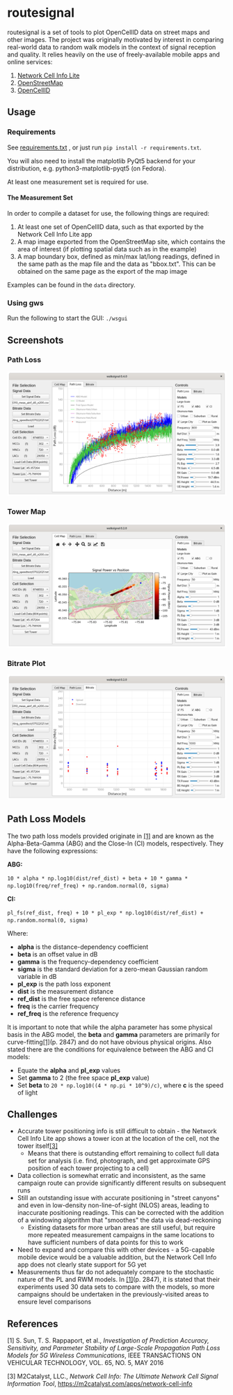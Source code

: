 # routesignal
routesignal is a set of tools to plot OpenCellID data on street maps and other
images. The project was originally motivated by interest in comparing
real-world data to random walk models in the context of signal reception and
quality. It relies heavily on the use of freely-available mobile apps and
online services:

1. [Network Cell Info Lite](https://play.google.com/store/apps/details?id=com.wilysis.cellinfolite&hl=en_CA&gl=US)
2. [OpenStreetMap](https://www.openstreetmap.org)
3. [OpenCellID](https://www.opencellid.org)

## Usage

### Requirements

See [requirements.txt](requirements.txt) , or just run `pip install -r requirements.txt`.

You will also need to install the matplotlib PyQt5 backend for your
distribution, e.g. python3-matplotlib-pyqt5 (on Fedora).

At least one measurement set is required for use.

#### The Measurement Set

In order to compile a dataset for use, the following things are required:

1. At least one set of OpenCellID data, such as that exported by the Network
   Cell Info Lite app
2. A map image exported from the OpenStreetMap site, which contains the area of
   interest (if plotting spatial data such as in the example)
3. A map boundary box, defined as min/max lat/long readings, defined in the
   same path as the map file and the data as "bbox.txt". This can be
   obtained on the same page as the export of the map image

Examples can be found in the `data` directory.

### Using gws

Run the following to start the GUI:
`./wsgui`

## Screenshots

### Path Loss

![path loss](media/example_pathloss.png?raw=true "Path Loss")

### Tower Map

![tower map](media/example_towermap.png?raw=true "Tower Map")

### Bitrate Plot

![bitrate](media/example_bitrate.png?raw=true "Bitrate")

## Path Loss Models

The two path loss models provided originate in [[1]](#1) and are known
as the Alpha-Beta-Gamma (ABG) and the Close-In (CI) models,
respectively. They have the following expressions:

**ABG:**

`10 * alpha * np.log10(dist/ref_dist) + beta + 10 * gamma * np.log10(freq/ref_freq) + np.random.normal(0, sigma)`

**CI:**

`pl_fs(ref_dist, freq) + 10 * pl_exp * np.log10(dist/ref_dist) + np.random.normal(0, sigma)`

Where: 

- **alpha** is the distance-dependency coefficient
- **beta** is an offset value in dB
- **gamma** is the frequency-dependency coefficient
- **sigma** is the standard deviation for a zero-mean Gaussian random
  variable in dB
- **pl_exp** is the path loss exponent
- **dist** is the measurement distance
- **ref_dist** is the free space reference distance
- **freq** is the carrier frequency
- **ref_freq** is the reference frequency

It is important to note that while the alpha parameter has some physical
basis in the ABG model, the **beta** and **gamma** parameters are primarily for
curve-fitting[[1]](#1)(p. 2847) and do not have obvious physical
origins. Also stated there are the conditions for equivalence between
the ABG and CI models:

- Equate the **alpha** and **pl_exp** values
- Set **gamma** to 2 (the free space **pl_exp** value)
- Set **beta** to `20 * np.log10((4 * np.pi * 10^9)/c)`, where **c** is
  the speed of light

## Challenges

- Accurate tower positioning info is still difficult to obtain - the
  Network Cell Info Lite app shows a tower icon at the location of the
  cell, not the tower itself[[3]](#3)
    - Means that there is outstanding effort remaining to collect full
      data set for analysis (i.e. find, photograph, and get approximate
      GPS position of each tower projecting to a cell)
- Data collection is somewhat erratic and inconsistent, as the same
  campaign route can provide significantly different results on
  subsequent runs
- Still an outstanding issue with accurate positioning in "street
  canyons" and even in low-density non-line-of-sight (NLOS) areas,
  leading to inaccurate positioning readings. This can be corrected with
  the addition of a windowing algorithm that "smoothes" the data via
  dead-reckoning
    - Existing datasets for more urban areas are still useful, but
      require more repeated measurement campaigns in the same locations
      to have sufficient numbers of data points for this to work
- Need to expand and compare this with other devices - a 5G-capable
  mobile device would be a valuable addition, but the Network Cell Info
  app does not clearly state support for 5G yet
- Measurements thus far do not adequately compare to the stochastic
  nature of the PL and RWM models. In [[1]](#1)(p. 2847), it is stated
  that their experiments used 30 data sets to compare with the models,
  so more campaigns should be undertaken in the previously-visited areas
  to ensure level comparisons

## References

<a id="1">[1]</a> 
S. Sun, T. S. Rappaport, et al.,
*Investigation of Prediction Accuracy, Sensitivity, and
Parameter Stability of Large-Scale Propagation Path
Loss Models for 5G Wireless Communications*,
IEEE TRANSACTIONS ON VEHICULAR TECHNOLOGY, VOL. 65, NO. 5, MAY 2016

<a id="2">[3]</a>
M2Catalyst, LLC.,
*Network Cell Info: The Ultimate Network Cell Signal Information Tool*,
https://m2catalyst.com/apps/network-cell-info
